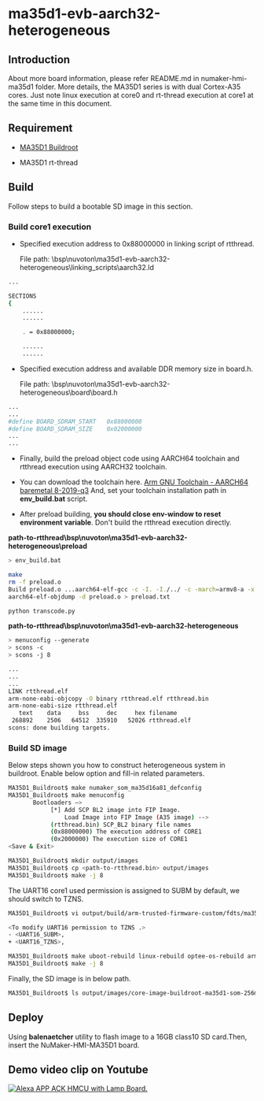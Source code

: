 # **ma35d1-evb-aarch32-heterogeneous**

## **Introduction**

About more board information, please refer README.md in numaker-hmi-ma35d1 folder. More details, the MA35D1 series is with dual Cortex-A35 cores. Just note linux execution at core0 and rt-thread execution at core1 at the same time in this document.

## **Requirement**

- [MA35D1 Buildroot](https://github.com/OpenNuvoton/MA35D1_Buildroot)

- MA35D1 rt-thread

## **Build**

Follow steps to build a bootable SD image in this section.

### **Build core1 execution**

- Specified execution address to 0x88000000 in linking script of rtthread.

    File path: <path-to-rtthread>\bsp\nuvoton\ma35d1-evb-aarch32-heterogeneous\linking_scripts\aarch32.ld

```bash
...

SECTIONS
{
    ......
    ......

    . = 0x88000000;

    ......
    ......
```

- Specified execution address and available DDR memory size in board.h.

    File path: <path-to-rtthread>\bsp\nuvoton\ma35d1-evb-aarch32-heterogeneous\board\board.h

```bash
...
...
#define BOARD_SDRAM_START   0x88000000
#define BOARD_SDRAM_SIZE    0x02000000
...
...
```

- Finally, build the preload object code using AARCH64 toolchain and rtthread execution using AARCH32 toolchain.

- You can download the toolchain here. [Arm GNU Toolchain - AARCH64 baremetal 8-2019-q3](https://developer.arm.com/-/media/Files/downloads/gnu-a/8.3-2019.03/binrel/gcc-arm-8.3-2019.03-i686-mingw32-aarch64-elf.tar.xz?revision=1c8636ec-0cca-455b-be17-726f1b396f46&rev=1c8636ec0cca455bbe17726f1b396f46&hash=0107DE39C8803E7C762E2FB079BF3822AA6B6AE2) And, set your toolchain installation path in **env_build.bat** script.

- After preload building, **you should close env-window to reset environment variable**. Don't build the rtthread execution directly.

**path-to-rtthread\bsp\nuvoton\ma35d1-evb-aarch32-heterogeneous\preload**

```bash
> env_build.bat

make
rm -f preload.o
Build preload.o ...aarch64-elf-gcc -c -I. -I./../ -c -march=armv8-a -x assembler-with-cpp -D__ASSEMBLY__ preload.ASM -nostartfiles  -Wl,--gc-sections,-cref,-Map=preload.map,-cref,-u,_start -T ../linking_scripts/aarch32.ld
aarch64-elf-objdump -d preload.o > preload.txt

python transcode.py
```

**path-to-rtthread\bsp\nuvoton\ma35d1-evb-aarch32-heterogeneous**

```bash
> menuconfig --generate
> scons -c
> scons -j 8

...
...
...
LINK rtthread.elf
arm-none-eabi-objcopy -O binary rtthread.elf rtthread.bin
arm-none-eabi-size rtthread.elf
   text    data     bss     dec     hex filename
 268892    2506   64512  335910   52026 rtthread.elf
scons: done building targets.
```

### **Build SD image**

Below steps shown you how to construct heterogeneous system in buildroot. Enable below option and fill-in related parameters.

```bash
MA35D1_Buildroot$ make numaker_som_ma35d16a81_defconfig
MA35D1_Buildroot$ make menuconfig
       Bootloaders —>
            [*] Add SCP BL2 image into FIP Image.
                Load Image into FIP Image (A35 image) -->
            (rtthread.bin) SCP_BL2 binary file names
            (0x88000000) The execution address of CORE1
            (0x2000000) The execution size of CORE1
<Save & Exit>

MA35D1_Buildroot$ mkdir output/images
MA35D1_Buildroot$ cp <path-to-rtthread.bin> output/images
MA35D1_Buildroot$ make -j 8
```

The UART16 core1 used permission is assigned to SUBM by default, we should switch to TZNS.

```bash
MA35D1_Buildroot$ vi output/build/arm-trusted-firmware-custom/fdts/ma35d1.dtsi

<To modify UART16 permission to TZNS .>
- <UART16_SUBM>,
+ <UART16_TZNS>,

MA35D1_Buildroot$ make uboot-rebuild linux-rebuild optee-os-rebuild arm-trusted-firmware-rebuild -j 8
MA35D1_Buildroot$ make -j 8
```

Finally, the SD image is in below path.

```bash
MA35D1_Buildroot$ ls output/images/core-image-buildroot-ma35d1-som-256m.rootfs.sdcard
```

## **Deploy**

Using **balenaetcher** utility to flash image to a 16GB class10 SD card.Then, insert the NuMaker-HMI-MA35D1 board.

## **Demo video clip on Youtube** ##

[![Alexa APP ACK HMCU with Lamp Board.](https://img.youtube.com/vi/bga1cw80A7w/0.jpg)](https://www.youtube.com/watch?v=bga1cw80A7w)
